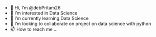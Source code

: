 - 👋 Hi, I’m @debPritam26
- 👀 I’m interested in Data Science
- 🌱 I’m currently learning Data Science
- 💞️ I’m looking to collaborate on project on data science with python
- 📫 How to reach me ...

<!---
debPritam26/debPritam26 is a ✨ special ✨ repository because its `README.md` (this file) appears on your GitHub profile.
You can click the Preview link to take a look at your changes.
--->

